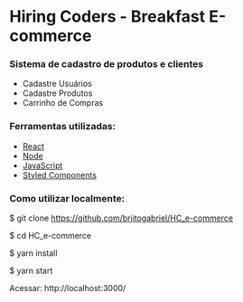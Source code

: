 # Hiring Coders - Breakfast E-commerce

### Sistema de cadastro de produtos e clientes

- Cadastre Usuários
- Cadastre Produtos
- Carrinho de Compras


### Ferramentas utilizadas:

- <a href="https://pt-br.reactjs.org/">React</a>
- <a href="https://nodejs.org/en/">Node</a>
- <a href="https://www.javascript.com/">JavaScript</a>
- <a href="https://styled-components.com/">Styled Components</a>

### Como utilizar localmente:

$ git clone <https://github.com/briitogabriel/HC_e-commerce>

$ cd HC_e-commerce

$ yarn install

$ yarn start

Acessar: http://localhost:3000/

